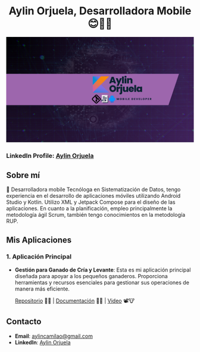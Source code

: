<div align="center">
<h1>Aylin Orjuela, Desarrolladora Mobile 😊📱🤳</h1>
</div>

<p align="center">
  <img src="https://raw.githubusercontent.com/AylinOrjuela/AylinOrjuela/main/Banner.png" alt="BannerProfile">
</p>

<h3>LinkedIn Profile: 
<a href="https://www.linkedin.com/in/aylinorjuela">Aylin Orjuela</a></h3>

## Sobre mí
📲 Desarrolladora mobile
Tecnóloga en Sistematización de Datos, tengo experiencia en el desarrollo de aplicaciones móviles utilizando Android Studio y Kotlin. Utilizo XML y Jetpack Compose para el diseño de las aplicaciones. En cuanto a la planificación, empleo principalmente la metodología ágil Scrum, también tengo conocimientos en la metodología RUP.

## Mis Aplicaciones

### 1. Aplicación Principal

- **Gestión para Ganado de Cría y Levante**: Esta es mi aplicación principal diseñada para apoyar a los pequeños ganaderos. Proporciona herramientas y recursos esenciales para gestionar sus operaciones de manera más eficiente.

  [Repositorio](https://github.com/JuanPCFdev/LivestockProject) 📱🐄 | [Documentación](https://github.com/AylinOrjuela/DocumentacionGanaderia) 📄🐮 | [Video](https://www.youtube.com/watch?v=N9TQnIigtPM) 📽️🐮

## Contacto

- **Email**: aylincamilao@gmail.com
- **LinkedIn**: [Aylin Orjuela](https://www.linkedin.com/in/aylinorjuela)



